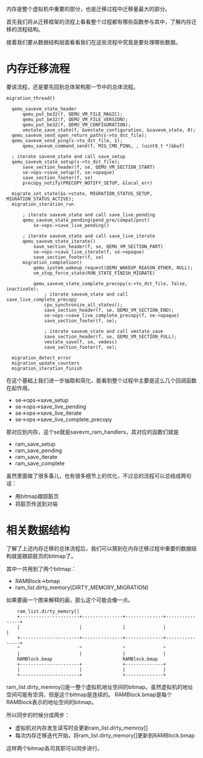 内存是整个虚拟机中重要的部分，也是迁移过程中迁移量最大的部分。

首先我们将从迁移框架的流程上看看整个过程都有哪些函数参与其中，了解内存迁移的流程结构。

接着我们要从数据结构层面看看我们在这些流程中究竟是要处理哪些数据。

# 内存迁移流程

要说流程，还是要先回到总体架构那一节中的总体流程。

```
migration_thread()

  qemu_savevm_state_header
      qemu_put_be32(f, QEMU_VM_FILE_MAGIC);
      qemu_put_be32(f, QEMU_VM_FILE_VERSION);
      qemu_put_be32(f, QEMU_VM_CONFIGURATION);
      vmstate_save_state(f, &vmstate_configuration, &savevm_state, 0);
  qemu_savevm_send_open_return_path(s->to_dst_file);
  qemu_savevm_send_ping(s->to_dst_file, 1);
      qemu_savevm_command_send(f, MIG_CMD_PING, , (uint8_t *)&buf)

  ; iterate savevm_state and call save_setup
  qemu_savevm_state_setup(s->to_dst_file);
      save_section_header(f, se, QEMU_VM_SECTION_START)
      se->ops->save_setup(f, se->opaque)
      save_section_footer(f, se)
      precopy_notify(PRECOPY_NOTIFY_SETUP, &local_err)

  migrate_set_state(&s->state, MIGRATION_STATUS_SETUP, MIGRATION_STATUS_ACTIVE);
  migration_iteration_run

      ; iterate savevm_state and call save_live_pending
      qemu_savevm_state_pending(pend_pre/compat/post)
          se->ops->save_live_pending()

      ; iterate savevm_state and call save_live_iterate
      qemu_savevm_state_iterate()
          save_section_header(f, se, QEMU_VM_SECTION_PART)
          se->ops->save_live_iterate(f, se->opaque)
          save_section_footer(f, se)
      migration_completion()
          qemu_system_wakeup_request(QEMU_WAKEUP_REASON_OTHER, NULL);
          vm_stop_force_state(RUN_STATE_FINISH_MIGRATE)

          qemu_savevm_state_complete_precopy(s->to_dst_file, false, inactivate);
              ; iterate savevm_state and call save_live_complete_precopy
              cpu_synchronize_all_states();
              save_section_header(f, se, QEMU_VM_SECTION_END);
              se->ops->save_live_complete_precopy(f, se->opaque)
              save_section_footer(f, se);

              ; iterate savevm_state and call vmstate_save
              save_section_header(f, se, QEMU_VM_SECTION_FULL);
              vmstate_save(f, se, vmdesc)
              save_section_footer(f, se);

  migration_detect_error
  migration_update_counters
  migration_iteration_finish
```

在这个基础上我们进一步抽取和简化，能看到整个过程中主要是这么几个回调函数在起作用。

  * se->ops->save_setup
  * se->ops->save_live_pending
  * se->ops->save_live_iterate
  * se->ops->save_live_complete_precopy

那对应到内存，这个se就是savevm_ram_handlers，其对应的函数们就是

  * ram_save_setup
  * ram_save_pending
  * ram_save_iterate
  * ram_save_complete

虽然里面做了很多事儿，也有很多细节上的优化，不过总的流程可以总结成两句话：

  * 用bitmap跟踪脏页
  * 将脏页传送到对端

# 相关数据结构

了解了上述内存迁移的总体流程后，我们可以猜到在内存迁移过程中重要的数据结构就是跟踪脏页的bitmap了。

其中一共用到了两个bitmap：

  * RAMBlock->bmap
  * ram_list.dirty_memory[DIRTY_MEMORY_MIGRATION]

如果要画一个图来解释的画，那么这个可能会像一点。

```
    ram_list.dirty_memory[]
    +----------------------+---------------+--------------+----------------+
    |                      |               |              |                |
    +----------------------+---------------+--------------+----------------+
    ^                      ^               ^              ^
    |                      |               |              |
    RAMBlock.bmap                          RAMBlock.bmap
    +----------------------+               +--------------+
    |                      |               |              |
    +----------------------+               +--------------+
```

ram_list.dirty_memroy[]是一整个虚拟机地址空间的bitmap。虽然虚拟机的地址空间可能有空洞，但是这个bitmap是连续的。
RAMBlock.bmap是每个RAMBlock表示的地址空间的bitmap。

所以同步的时候分成两步：

  * 虚拟机对内存发生读写时会更新ram_list.dirty_memroy[]
  * 每次内存迁移迭代开始，将ram_list.dirty_memory[]更新到RAMBlock.bmap

这样两个bitmap各司其职可以同步进行。
